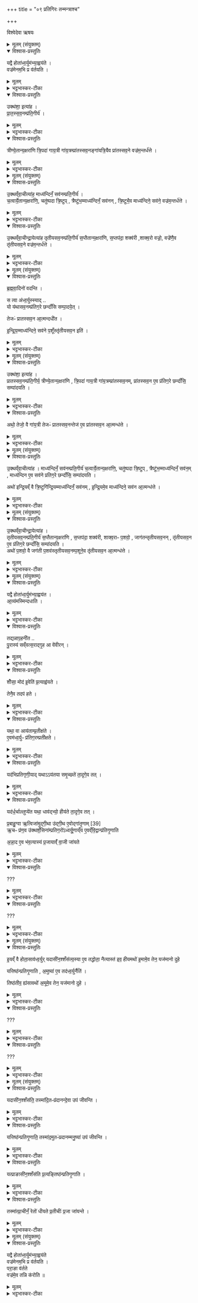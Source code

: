 +++
title = "०९ प्रतिगिरः तन्मन्त्राश्च"

+++

विश्वेदेवा ऋषयः
</details>

<details><summary>मूलम् (संयुक्तम्)</summary>

यद्वै होता॑ध्व॒र्युम॑भ्या॒ह्वय॑ते॒ वज्र॑मेनम॒भि प्र व॑र्तय॒त्युक्थ॑शा॒ इत्या॑ह प्रातस्सव॒नम्प्र॑ति॒गीर्य॒ त्रीण्ये॒तान्य॒क्षरा॑णि त्रि॒पदा॑ गाय॒त्री गा॑य॒त्रम्प्रा॑तस्सव॒नङ्गा॑यत्रि॒यैव प्रा॑तस्सव॒ने वज्र॑म॒न्तर्ध॑त्त
</details>

<details open><summary>विश्वास-प्रस्तुतिः</summary>

यद्वै होता॑ध्व॒र्युम॑भ्या॒ह्वय॑ते ।  
वज्र॑मेनम॒भि प्र व॑र्तयति ।  
</details>

<details><summary>मूलम्</summary>

यद्वै होता॑ध्व॒र्युम॑भ्या॒ह्वय॑ते ।  
वज्र॑मेनम॒भि प्र व॑र्तयति ।  
</details>

<details><summary>भट्टभास्कर-टीका</summary>

1यद्वै होतेत्यादि ॥ अध्वर्युमाभिमुख्येन यदाह्वयते आह्वानं प्रयुङ्क्ते 'शोंसावोम्' इति होता, तेनायमध्वर्युमभि वज्रं प्रवर्तयति ।
</details>

<details open><summary>विश्वास-प्रस्तुतिः</summary>

उक्थ॑शा॒ इत्या॑ह ।  
प्रा॒त॒स्स॒व॒नम्प्र॑ति॒गीर्य॑  ।
</details>

<details><summary>मूलम्</summary>

उक्थ॑शा॒ इत्या॑ह ।  
प्रा॒त॒स्स॒व॒नम्प्र॑ति॒गीर्य॑  ।
</details>

<details><summary>भट्टभास्कर-टीका</summary>

तत्परिहारं सवनत्रयेऽपि क्रमेणाह - उक्थशा इत्यादि । प्रातस्सवनं प्रातस्सवनविषयं उक्थं प्रातस्सवनं च प्रतिगीर्य उक्थशा इत्याहाध्वर्युः । उक्थानि शंसति उक्थैर्वा शंसतीत्युक्थशाः अयमभूदिति । 'मन्त्रे श्वेतवहोक्थशस्' इत्यादिना ण्विन् । शंसितुः प्रोत्साहनं प्रतिगरः ।
</details>

<details open><summary>विश्वास-प्रस्तुतिः</summary>

त्रीण्ये॒तान्य॒क्षरा॑णि त्रि॒पदा॑ गाय॒त्री गा॑य॒त्रम्प्रा॑तस्सव॒नङ्गा॑यत्रि॒यैव प्रा॑तस्सव॒ने वज्र॑म॒न्तर्ध॑त्ते ।  
</details>

<details><summary>मूलम्</summary>

त्रीण्ये॒तान्य॒क्षरा॑णि त्रि॒पदा॑ गाय॒त्री गा॑य॒त्रम्प्रा॑तस्सव॒नङ्गा॑यत्रि॒यैव प्रा॑तस्सव॒ने वज्र॑म॒न्तर्ध॑त्ते ।  
</details>

<details><summary>भट्टभास्कर-टीका</summary>

कथं पुनरेतेन उक्थदोषः परिह्रियते इत्याह - त्रीण्येतानीत्यदि । अनेन गायत्रात्मना त्र्यक्षरेणोच्चारीतेन गायत्रे प्रातस्सवने आत्मानमभि प्रवर्तितं वज्रमन्तर्धत्ते अन्तर्हितं करोति निवारयतीत्यर्थः ॥
</details>

<details><summary>मूलम् (संयुक्तम्)</summary>

उ॒क्थव्ँवा॒चीत्या॑ह॒ माध्य॑न्दिनँ॒ सव॑नम्प्रति॒गीर्य॑ च॒त्वार्ये॒तान्य॒क्षरा॑णि॒ चतु॑ष्पदा त्रि॒ष्टुप्त्रैष्टु॑भ॒म्माध्य॑न्दिनँ॒ सव॑नन्त्रि॒ष्टुभै॒व माध्य॑न्दिने॒ सव॑ने॒ वज्र॑म॒न्तर्ध॑त्ते [35]
</details>

<details open><summary>विश्वास-प्रस्तुतिः</summary>

उ॒क्थव्ँवा॒चीत्या॑ह॒ माध्य॑न्दिनँ॒ सव॑नम्प्रति॒गीर्य॑ ।  
च॒त्वार्ये॒तान्य॒क्षरा॑णि॒,  चतु॑ष्पदा त्रि॒ष्टुप् , त्रैष्टु॑भ॒म्माध्य॑न्दिनँ॒ सव॑नन् , त्रि॒ष्टुभै॒व माध्य॑न्दिने॒ सव॑ने॒ वज्र॑म॒न्तर्ध॑त्ते ।  
</details>

<details><summary>मूलम्</summary>

उ॒क्थव्ँवा॒चीत्या॑ह॒ माध्य॑न्दिनँ॒ सव॑नम्प्रति॒गीर्य॑ ।  
च॒त्वार्ये॒तान्य॒क्षरा॑णि॒,  चतु॑ष्पदा त्रि॒ष्टुप् , त्रैष्टु॑भ॒म्माध्य॑न्दिनँ॒ सव॑नन् , त्रि॒ष्टुभै॒व माध्य॑न्दिने॒ सव॑ने॒ वज्र॑म॒न्तर्ध॑त्ते ।  
</details>

<details><summary>भट्टभास्कर-टीका</summary>

2उक्थं वाचीति ॥ अनेन चतुरक्षरेण त्रिष्टुभात्मना माध्यन्दिने सवने आत्मानमभि प्रवर्तितं वज्रमन्तर्धत्ते । उक्थं शस्त्रं सम्यक्प्रवृत्तं अस्य वाचीति । त्रिष्टुच्छब्दादुत्सादित्वादञ् । 'सावेकाचः' इति वाचो विभक्तिरुदात्ता ॥
</details>

<details open><summary>विश्वास-प्रस्तुतिः</summary>

उ॒क्थव्ँवा॒चीन्द्रा॒येत्या॑ह तृतीयसव॒नम्प्र॑ति॒गीर्य॑ स॒प्तैतान्य॒क्षरा॑णि, स॒प्तप॑दा॒ शक्व॑री ,शाक्व॒रो वज्रो॒, वज्रे॑णै॒व तृ॑तीयसव॒ने वज्र॑म॒न्तर्ध॑त्ते ।  
</details>

<details><summary>मूलम्</summary>

उ॒क्थव्ँवा॒चीन्द्रा॒येत्या॑ह तृतीयसव॒नम्प्र॑ति॒गीर्य॑ स॒प्तैतान्य॒क्षरा॑णि, स॒प्तप॑दा॒ शक्व॑री ,शाक्व॒रो वज्रो॒, वज्रे॑णै॒व तृ॑तीयसव॒ने वज्र॑म॒न्तर्ध॑त्ते ।  
</details>

<details><summary>भट्टभास्कर-टीका</summary>

3उक्थं वाचीन्द्रायेत्यादि ॥ अनेन सप्ताक्षरेण शक्वर्यात्मना वज्रभूतेन तृतीयसवने यथोक्तं वज्रमन्तर्धत्ते उक्थं सम्यक्प्रवृत्तमिन्द्रार्थमस्य वाचीति । अत्र सवर्णदीर्घत्वं न कर्तव्यं सप्ताक्षरत्वायेत्याहुः ॥
</details>

<details><summary>मूलम् (संयुक्तम्)</summary>

ब्रह्मवा॒दिनो॑ वदन्ति स त्वा अ॑ध्व॒र्युस्स्या॒द्यो य॑थासव॒नम्प्र॑तिग॒रे छन्दाँ॑सि सम्पा॒दये॒त्तेजᳶ॑ प्रातस्सव॒न आ॒त्मन्दधी॑तेन्द्रि॒यम्माध्य॑न्दिने॒ सव॑ने प॒शूँस्तृ॑तीयसव॒न इति॑
</details>

<details open><summary>विश्वास-प्रस्तुतिः</summary>

ब्र॒ह्म॒वा॒दिनो॑ वदन्ति ।

स त्वा अ॑ध्व॒र्युस्स्याद्  ..   
यो य॑थासव॒नम्प्र॑तिग॒रे छन्दाँ॑सि सम्पा॒दये॒त् ।  

तेजᳶ॑ प्रातस्सव॒न आ॒त्मन्दधी॑त ।  

इ॒न्द्रि॒य॒म्माध्य॑न्दिने॒ सव॑ने प॒शूँस्तृ॑तीयसव॒न इति॑ ।   
</details>

<details><summary>मूलम्</summary>

ब्र॒ह्म॒वा॒दिनो॑ वदन्ति ।

स त्वा अ॑ध्व॒र्युस्स्याद्  ..   
यो य॑थासव॒नम्प्र॑तिग॒रे छन्दाँ॑सि सम्पा॒दये॒त् ।  

तेजᳶ॑ प्रातस्सव॒न आ॒त्मन्दधी॑त ।  

इ॒न्द्रि॒य॒म्माध्य॑न्दिने॒ सव॑ने प॒शूँस्तृ॑तीयसव॒न इति॑ ।   
</details>

<details><summary>भट्टभास्कर-टीका</summary>

4ब्रह्मवादिन इत्यादि ॥ यथासवनं सवनानुरूपं प्रातस्सवने गायत्रीं माध्यन्दिनसवने त्रिष्टुभं तृतीयसवने जगतीमिति प्रतिगरे विविक्तरूपाणि छन्दांसि योध्वर्युः संपादयेत्, यो वा तेजः प्रातस्सवने आत्मन् दधीत आत्मनि तेजो दधीत माध्यन्दिने इद्रियमात्मनि दधीत तृतीयसवने पशूनात्मनि दधीत धारयितुं शक्नुयात् सोध्वर्युस्स्यात् भवितुमर्हतीति ब्रह्मवादिन आहुः ॥
</details>

<details><summary>मूलम् (संयुक्तम्)</summary>

उक्थ॑शा॒ इत्या॑ह प्रातस्सव॒नम्प्र॑ति॒गीर्य॒ त्रीण्ये॒तान्य॒क्षरा॑णि [36] त्रि॒पदा॑ गाय॒त्री गा॑य॒त्रम्प्रा॑तस्सव॒नम्प्रा॑तस्सव॒न ए॒व प्र॑तिग॒रे छन्दाँ॑सि॒ सम्पा॑दय॒त्यथो॒ तेजो॒ वै गा॑य॒त्री तेजᳶ॑ प्रातस्सव॒नन्तेज॑ ए॒व प्रा॑तस्सव॒न आ॒त्मन्ध॑त्ते ।
</details>

<details open><summary>विश्वास-प्रस्तुतिः</summary>

उक्थ॑शा॒ इत्या॑ह ।  
प्रातस्सव॒नम्प्र॑ति॒गीर्य॒ त्रीण्ये॒तान्य॒क्षरा॑णि  ,
त्रि॒पदा॑ गाय॒त्री गा॑य॒त्रम्प्रा॑तस्सव॒नम्, प्रा॑तस्सव॒न ए॒व प्र॑तिग॒रे छन्दाँ॑सि॒ सम्पा॑दयति ।   
</details>

<details><summary>मूलम्</summary>

उक्थ॑शा॒ इत्या॑ह ।  
प्रातस्सव॒नम्प्र॑ति॒गीर्य॒ त्रीण्ये॒तान्य॒क्षरा॑णि  ,
त्रि॒पदा॑ गाय॒त्री गा॑य॒त्रम्प्रा॑तस्सव॒नम्, प्रा॑तस्सव॒न ए॒व प्र॑तिग॒रे छन्दाँ॑सि॒ सम्पा॑दयति ।   
</details>

<details><summary>भट्टभास्कर-टीका</summary>

5उक्थशा इत्यादि ॥ प्रातस्सवनस्य गायत्रत्वात् गायत्र्यास्सवनानुकूलत्वमिति । छन्दांसीति सवनत्रयापेक्षं बहुवचनम् । प्रातस्सवने गायत्रीसंपादनेन यथासवनं छन्दांसि संपादयति एतत्संपादयतीति । वचनव्यत्ययोपि । प्रातस्सवने गायत्री छन्दस्संपादयतीति ।
</details>

<details open><summary>विश्वास-प्रस्तुतिः</summary>

अथो॒ तेजो॒ वै गा॑य॒त्री तेजᳶ॑ प्रातस्सव॒नन्तेज॑ ए॒व प्रा॑तस्सव॒न आ॒त्मन्ध॑त्ते ।
</details>

<details><summary>मूलम्</summary>

अथो॒ तेजो॒ वै गा॑य॒त्री तेजᳶ॑ प्रातस्सव॒नन्तेज॑ ए॒व प्रा॑तस्सव॒न आ॒त्मन्ध॑त्ते ।
</details>

<details><summary>भट्टभास्कर-टीका</summary>

अथो अपि च तेजोरूपे प्रातस्सवने आत्मनि तेजो धत्ते उक्थशा इति तेजोरूपगायत्र्यात्मकत्र्यक्षरोच्चारणात् ॥
</details>

<details><summary>मूलम् (संयुक्तम्)</summary>

उ॒क्थव्ँवा॒चीत्या॑ह॒ माध्य॑न्दिनँ॒ सव॑नम्प्रति॒गीर्य॑ च॒त्वार्ये॒तान्य॒क्षरा॑णि॒ चतु॑ष्पदा त्रि॒ष्टुप्त्रैष्टु॑भ॒म्माध्य॑न्दिनँ॒ सव॑न॒म्माध्य॑न्दिन ए॒व सव॑ने प्रतिग॒रे छन्दाँ॑सि॒ सम्पा॑दय॒त्यथो॑ इन्द्रि॒यव्ँ वै त्रि॒ष्टुगि॑न्द्रि॒यम्माध्य॑न्दिनँ॒ सव॑नम् [37]  इ॒न्द्रि॒यमे॒व माध्य॑न्दिने॒ सव॑न आ॒त्मन्ध॑त्ते
</details>

<details open><summary>विश्वास-प्रस्तुतिः</summary>

उ॒क्थव्ँवा॒चीत्या॑ह ।
माध्य॑न्दिनँ॒ सव॑नम्प्रति॒गीर्य॑ च॒त्वार्ये॒तान्य॒क्षरा॑णि॒, चतु॑ष्पदा त्रि॒ष्टुप् ,  त्रैष्टु॑भ॒म्माध्य॑न्दिनँ॒ सव॑न॒म् , माध्य॑न्दिन ए॒व सव॑ने प्रतिग॒रे छन्दाँ॑सि॒ सम्पा॑दयति ।  

अथो॑ इन्द्रि॒यव्ँ वै त्रि॒ष्टुगि॑न्द्रि॒यम्माध्य॑न्दिनँ॒ सव॑नम् , इ॒न्द्रि॒यमे॒व माध्य॑न्दिने॒ सव॑न आ॒त्मन्ध॑त्ते ।
</details>

<details><summary>मूलम्</summary>

उ॒क्थव्ँवा॒चीत्या॑ह ।
माध्य॑न्दिनँ॒ सव॑नम्प्रति॒गीर्य॑ च॒त्वार्ये॒तान्य॒क्षरा॑णि॒, चतु॑ष्पदा त्रि॒ष्टुप् ,  त्रैष्टु॑भ॒म्माध्य॑न्दिनँ॒ सव॑न॒म् , माध्य॑न्दिन ए॒व सव॑ने प्रतिग॒रे छन्दाँ॑सि॒ सम्पा॑दयति ।  

अथो॑ इन्द्रि॒यव्ँ वै त्रि॒ष्टुगि॑न्द्रि॒यम्माध्य॑न्दिनँ॒ सव॑नम् , इ॒न्द्रि॒यमे॒व माध्य॑न्दिने॒ सव॑न आ॒त्मन्ध॑त्ते ।
</details>

<details><summary>भट्टभास्कर-टीका</summary>

6एवं माध्यन्दिने सवने त्रिष्टुभस्सवनानुरूप्यं, इन्द्रियरूपत्रिष्टुभात्मकचतुरक्षरोच्चारणादिन्द्रियमात्मनि धत्ते ॥
</details>

<details><summary>मूलम् (संयुक्तम्)</summary>

उ॒क्थव्ँवा॒चीन्द्रा॒येत्या॑ह तृतीयसव॒नम्प्र॑ति॒गीर्य॑ स॒प्तैतान्य॒क्षरा॑णि स॒प्तप॑दा॒ शक्व॑री शाक्व॒राᳶ प॒शवो॒ जाग॑तन्तृतीयसव॒नन्तृ॑तीयसव॒न ए॒व प्र॑तिग॒रे छन्दाँ॑सि॒ सम्पा॑दय॒त्यथो॑ प॒शवो॒ वै जग॑ती प॒शव॑स्तृतीयसव॒नम्प॒शूने॒व तृ॑तीयसव॒न आ॒त्मन्ध॑त्ते
</details>

<details open><summary>विश्वास-प्रस्तुतिः</summary>

उ॒क्थव्ँवा॒चीन्द्रा॒येत्या॑ह ।  
तृतीयसव॒नम्प्र॑ति॒गीर्य॑ स॒प्तैतान्य॒क्षरा॑णि ,  स॒प्तप॑दा॒ शक्व॑री, शाक्व॒राᳶ प॒शवो॒ , जाग॑तन्तृतीयसव॒नन् , तृ॑तीयसव॒न ए॒व प्र॑तिग॒रे छन्दाँ॑सि॒ सम्पा॑दयति ।  
अथो॑ प॒शवो॒ वै जग॑ती प॒शव॑स्तृतीयसव॒नम्प॒शूने॒व तृ॑तीयसव॒न आ॒त्मन्ध॑त्ते ।
</details>

<details><summary>मूलम्</summary>

उ॒क्थव्ँवा॒चीन्द्रा॒येत्या॑ह ।  
तृतीयसव॒नम्प्र॑ति॒गीर्य॑ स॒प्तैतान्य॒क्षरा॑णि ,  स॒प्तप॑दा॒ शक्व॑री, शाक्व॒राᳶ प॒शवो॒ , जाग॑तन्तृतीयसव॒नन् , तृ॑तीयसव॒न ए॒व प्र॑तिग॒रे छन्दाँ॑सि॒ सम्पा॑दयति ।  
अथो॑ प॒शवो॒ वै जग॑ती प॒शव॑स्तृतीयसव॒नम्प॒शूने॒व तृ॑तीयसव॒न आ॒त्मन्ध॑त्ते ।
</details>

<details><summary>भट्टभास्कर-टीका</summary>

7तृतीयसवने जागतशक्वर्योस्सवनानुरूप्यं, जगतीशक्वर्योः पशुसाधनत्वात्पश्वात्मके तृतीयसवने पशुरूपशक्वर्यात्मकसप्ताक्षरोच्चारणात् पशूनात्मनि धत्ते ॥
</details>

<details><summary>मूलम् (संयुक्तम्)</summary>

यद्वै होता॑ध्व॒र्युम॑भ्या॒ह्वय॑त आ॒व्य॑मस्मिन्दधाति॒ तद्यन्न [38]  अ॒प॒हनी॑त पु॒रास्य॑ सव्ँवत्स॒राद्गृ॒ह आ वे॑वीर॒ञ्छोँसा॒ मोद॑ इ॒वेति॑ प्र॒त्याह्व॑यते॒ तेनै॒व तदप॑ हते॒ यथा॒ वा आय॑ताम्प्र॒तीक्ष॑त ए॒वम॑ध्व॒र्युᳶ प्र॑तिग॒रम्प्रती॑क्षते॒ यद॑भिप्रतिगृणी॒याद्यथाय॑तया समृ॒च्छते॑ ता॒दृगे॒व तद्यद॑र्ध॒र्चाल्लुप्ये॑त॒ यथा॒ धाव॑द्भ्यो॒ हीय॑ते ता॒दृगे॒व तत्प्र॒बाहु॒ग्वा ऋ॒त्विजा॑मुद्गी॒था उ॑द्गी॒थ ए॒वोद्गा॑तृ॒णाम् [39]  ऋ॒चᳶ प्र॑ण॒व उ॑क्थशँ॒सिना॑म्प्रतिग॒रो॑ऽध्वर्यू॒णाय्ँय ए॒वव्ँवि॒द्वान्प्र॑तिगृ॒णात्य॑न्ना॒द ए॒व भ॑व॒त्यास्य॑ प्र॒जायाव्ँ॑ वा॒जी जा॑यते
</details>

<details open><summary>विश्वास-प्रस्तुतिः</summary>

यद्वै होता॑ध्व॒र्युम॑भ्या॒ह्वय॑त ।  
आ॒व्य॑मस्मिन्दधाति ।   
</details>

<details><summary>मूलम्</summary>

यद्वै होता॑ध्व॒र्युम॑भ्या॒ह्वय॑त ।  
आ॒व्य॑मस्मिन्दधाति ।   
</details>

<details><summary>भट्टभास्कर-टीका</summary>

8दोषान्तरमप्याह - यद्वा - इत्यादि ॥ आव्यं रोगविशेषः, समन्तात्पीड्यते येन तदाव्यम् । आङ्पूर्वाद्वीतेः 'अचो यत्' इति यति 'यीवर्णयोः' इति लोपः, द्वितीयस्वरलोपश्छान्दसः ।
</details>

<details open><summary>विश्वास-प्रस्तुतिः</summary>

तद्यन्नाप॒हनी॑त ..  
पु॒रास्य॑ सव्ँवत्स॒राद्गृ॒ह आ वे॑वीरन् ।  
</details>

<details><summary>मूलम्</summary>

तद्यन्नाप॒हनी॑त ..  
पु॒रास्य॑ सव्ँवत्स॒राद्गृ॒ह आ वे॑वीरन् ।  
</details>

<details><summary>भट्टभास्कर-टीका</summary>

तदस्मिन्नध्वर्योरभ्याह्वानेन होता दधाति उत्पादयति । तदध्वर्युः यदि नापहनीत नापहन्यात् । व्यत्ययेनात्मनेपदम् । संवत्सरसमाप्तेः पुरा अस्याध्वर्योर्गृहे प्रजा आवेवीरन् सर्वतो रोगादिभिः पीड्येरन् ।
वेवीङ् वेतिना तुल्ये ।
</details>

<details open><summary>विश्वास-प्रस्तुतिः</summary>

शोँसा॒  मोद॑ इ॒वेति॑ प्र॒त्याह्व॑यते ।    

तेनै॒व तदप॑ हते ।  
</details>

<details><summary>मूलम्</summary>

शोँसा॒  मोद॑ इ॒वेति॑ प्र॒त्याह्व॑यते ।    

तेनै॒व तदप॑ हते ।  
</details>

<details><summary>भट्टभास्कर-टीका</summary>

तत्परिहारार्थं अभ्याहूतोध्वर्युः शोंसा मोद इव शंस बाढं भो होतः मोद इव अस्माकं, मोदामह एव वयमिति प्रत्याह्वयते अभ्याह्वयमानं होतारं प्रत्याहवस्थानीयं प्रतिगरमिममुच्चारयेत्, तेन तदाव्यमपहत्येव । शोंसावोमिति द्वावोकाराकारौ । 'प्रतिगरोध्वर्यूणाम्' इति उद्गीथत्वं प्रतिगरस्य ।
</details>

<details open><summary>विश्वास-प्रस्तुतिः</summary>

यथा॒ वा आय॑ताम्प्र॒तीक्ष॑ते ।  
ए॒वम॑ध्व॒र्युᳶ प्र॑तिग॒रम्प्रती॑क्षते ।  
</details>

<details><summary>मूलम्</summary>

यथा॒ वा आय॑ताम्प्र॒तीक्ष॑ते ।  
ए॒वम॑ध्व॒र्युᳶ प्र॑तिग॒रम्प्रती॑क्षते ।  
</details>

<details><summary>भट्टभास्कर-टीका</summary>

यथेत्यादि । यथा लोके आयतां आभिमुख्येन नियतां वाचं स्थाने वक्तुं प्रतीक्षते, एवमध्वर्युरपि प्रतिगरं प्रतीक्षेत न सहसा प्रतिगरितव्यम्, अपि तु होत्राभ्याहूतः अध्वर्यो इति प्रतिगृणियात्, न पूर्वमित्यर्थः । न चाभिप्रतिगृणीयादर्धर्चान्तमतिक्रम्य उपरिगत्वा न प्रतिगृणीयात् ।
</details>

<details open><summary>विश्वास-प्रस्तुतिः</summary>

यद॑भिप्रतिगृणी॒याद् यथाऽऽय॑तया समृ॒च्छते॑ ता॒दृगे॒व तत् ।  
</details>

<details><summary>मूलम्</summary>

यद॑भिप्रतिगृणी॒याद् यथाऽऽय॑तया समृ॒च्छते॑ ता॒दृगे॒व तत् ।  
</details>

<details><summary>भट्टभास्कर-टीका</summary>

यद्यभिप्रतिगृणीयात् यथा लोके आयतया अस्थाने समृच्छते संगच्छते । पीड्यते इति केचित् । तादृगेव तदभिप्रतिगरणम् । तस्मान्नाभिप्रतिगृणीयात् ।
</details>

<details open><summary>विश्वास-प्रस्तुतिः</summary>

यद॑र्ध॒र्चाल्लुप्ये॑त यथा॒ धाव॑द्भ्यो॒ हीय॑ते ता॒दृगे॒व तत् ।

प्र॒बाहु॒ग्वा ऋ॒त्विजा॑मुद्गी॒था उ॑द्गी॒थ ए॒वोद्गा॑तृ॒णाम् [39]  
ऋ॒चᳶ प्र॑ण॒व उ॑क्थशँ॒सिना॑म्प्रतिग॒रो॑ऽध्वर्यू॒णाय्ँय ए॒वव्ँवि॒द्वान्प्र॑तिगृ॒णाति

अ॒न्ना॒द ए॒व भ॑व॒त्यास्य॑ प्र॒जायाव्ँ॑ वा॒जी जा॑यते
</details>

<details><summary>मूलम्</summary>

यद॑र्ध॒र्चाल्लुप्ये॑त यथा॒ धाव॑द्भ्यो॒ हीय॑ते ता॒दृगे॒व तत् ।

प्र॒बाहु॒ग्वा ऋ॒त्विजा॑मुद्गी॒था उ॑द्गी॒थ ए॒वोद्गा॑तृ॒णाम् [39]  
ऋ॒चᳶ प्र॑ण॒व उ॑क्थशँ॒सिना॑म्प्रतिग॒रो॑ऽध्वर्यू॒णाय्ँय ए॒वव्ँवि॒द्वान्प्र॑तिगृ॒णाति

अ॒न्ना॒द ए॒व भ॑व॒त्यास्य॑ प्र॒जायाव्ँ॑ वा॒जी जा॑यते
</details>

<details><summary>भट्टभास्कर-टीका</summary>

न चार्धर्चाल्लुप्येतेत्याह - यदर्धर्चाल्लुप्येतेति । यद्यर्धर्चाल्लुप्येताभिप्रतिगरः यथा धावद्भ्यः एकः धिया हीयते सामर्थ्याद्भ्रष्टो भवति तथाऽर्धर्चात्प्रतिगरं लुम्पन्तं शंसन् सामर्थ्याद्धीयते तस्मादर्धर्चयोः प्रतिगृणीयादिति । ऋचोर्धमर्धर्चं, 'अर्धं नपुंसकम्' इति समासः, 'ऋक्पूरब्धूः' इति समासान्तः । तत्र 'शोंसावोम्' इति यत्राह अतोर्धर्चो भवति तत्र 'शोंसा मोद इव' इति प्रत्याहवः प्रतिगरः क्रियते, अन्यत्रार्धर्चे 'ओथा मोद इव' इति शाखान्तरे प्रसिद्धं प्रतिगृणीयादिति ।
</details>

<details open><summary>विश्वास-प्रस्तुतिः</summary>

???
</details>

<details><summary>मूलम्</summary>

???
</details>

<details><summary>भट्टभास्कर-टीका</summary>

प्रबाहुग्वा इत्यादि । प्रबाहुक्सममित्यर्थः । सर्वेषामृत्विजामप्युद्गीथाः उद्गानानि समानीत्यर्थः । तत्रोद्गातॄणां उद्गीथः प्रसिद्धः एव । उक्थशंसिनां होतॄणामृचोन्ते यः प्रणवस्स उद्गीथः । अध्वर्यूणां तु प्रतिगरः उद्गीथः ।
</details>

<details open><summary>विश्वास-प्रस्तुतिः</summary>

???
</details>

<details><summary>मूलम्</summary>

???
</details>

<details><summary>भट्टभास्कर-टीका</summary>

य एवमित्यादि । गतम् । वजी अन्नवान् जायते ॥
</details>

<details><summary>मूलम् (संयुक्तम्)</summary>

इ॒यव्ँ वै होता॒साव॑ध्व॒र्युर्यदासी॑न॒श्शँस॑त्य॒स्या ए॒व तद्धोता॒ नैत्यास्त॑ इव॒ हीयमथो॑ इ॒मामे॒व तेन॒ यज॑मानो दुहे॒ यत्तिष्ठ॑न्प्रतिगृ॒णात्य॒मुष्या॑ ए॒व तद॑ध्व॒र्युर्नैति॑ [40]  तिष्ठ॑तीव॒ ह्य॑सावथो॑ अ॒मूमे॒व तेन॒ यज॑मानो दुहे
</details>

<details open><summary>विश्वास-प्रस्तुतिः</summary>

इ॒यव्ँ वै होता॒साव॑ध्व॒र्युर्
यदासी॑न॒श्शँस॑त्य॒स्या ए॒व तद्धोता॒
नैत्यास्त॑ इव॒ हीयमथो॑ इ॒मामे॒व तेन॒ यज॑मानो दुहे

 यत्तिष्ठ॑न्प्रतिगृ॒णाति , अ॒मुष्या॑ ए॒व तद॑ध्व॒र्युर्नैति॑ ।

 तिष्ठ॑तीव॒ ह्य॑सावथो॑ अ॒मूमे॒व तेन॒ यज॑मानो दुहे ।
</details>

<details><summary>मूलम्</summary>

इ॒यव्ँ वै होता॒साव॑ध्व॒र्युर्
यदासी॑न॒श्शँस॑त्य॒स्या ए॒व तद्धोता॒
नैत्यास्त॑ इव॒ हीयमथो॑ इ॒मामे॒व तेन॒ यज॑मानो दुहे

 यत्तिष्ठ॑न्प्रतिगृ॒णाति , अ॒मुष्या॑ ए॒व तद॑ध्व॒र्युर्नैति॑ ।

 तिष्ठ॑तीव॒ ह्य॑सावथो॑ अ॒मूमे॒व तेन॒ यज॑मानो दुहे ।
</details>

<details><summary>भट्टभास्कर-टीका</summary>

9इयं वा इत्यादि ॥ आसित्वा शंसनादधोभावादियं पृथिवी होता, स्थित्वा प्रतिगरणादुपरिभावादसौ द्यौरध्वर्युः । एतदेव प्रतिपादयति - यदित्यादि । गतम् ।
</details>

<details open><summary>विश्वास-प्रस्तुतिः</summary>

???
</details>

<details><summary>मूलम्</summary>

???
</details>

<details><summary>भट्टभास्कर-टीका</summary>

अस्या नैति न पृथग्भवति पृथिव्येव भवति । तदपि कुत इत्याह - आस्त इव हीयं पृथिवी अथो अपि च तेनानेन होत्रा आसीनां पृथिवीं दुहे दुग्धे यजमानः ।
</details>

<details open><summary>विश्वास-प्रस्तुतिः</summary>

???
</details>

<details><summary>मूलम्</summary>

???
</details>

<details><summary>भट्टभास्कर-टीका</summary>

यत्तिष्ठन्नित्यादि समानं पूर्वेण । 'लोपस्त आत्मनेपदेषु' इति तलोपः । एवमाभ्यां द्यावापृथिव्यौ दुग्धे यजमानः ॥
</details>

<details><summary>मूलम् (संयुक्तम्)</summary>

यदासी॑न॒श्शँस॑ति॒ तस्मा॑दि॒तᳶप्र॑दानन्दे॒वा उप॑ जीवन्ति॒ यत्तिष्ठ॑न्प्रतिगृ॒णाति॒ तस्मा॑द॒मुतᳶ॑प्रदानम्मनु॒ष्या॑ उप॑ जीवन्ति॒ यत्प्राङासी॑न॒श्शँस॑ति प्र॒त्यङ्तिष्ठ॑न्प्रतिगृ॒णाति॒ तस्मा॑त्प्रा॒चीनँ॒ रेतो॑ धीयते प्र॒तीचीः॑ प्र॒जा जा॑यन्ते
</details>

<details open><summary>विश्वास-प्रस्तुतिः</summary>

यदासी॑न॒श्शँस॑ति॒ तस्मा॑दि॒तᳶप्र॑दानन्दे॒वा उप॑ जीवन्ति ।  
</details>

<details><summary>मूलम्</summary>

यदासी॑न॒श्शँस॑ति॒ तस्मा॑दि॒तᳶप्र॑दानन्दे॒वा उप॑ जीवन्ति ।  
</details>

<details><summary>भट्टभास्कर-टीका</summary>

10यदासीन इत्यादि ॥ इतःप्रदानं अनया पृथिव्या प्रदत्तं हविरादि देवा उपजीवन्ति ।
</details>

<details open><summary>विश्वास-प्रस्तुतिः</summary>

यत्तिष्ठ॑न्प्रतिगृ॒णाति॒ तस्मा॑द॒मुतᳶ॑प्रदानम्मनु॒ष्या॑ उप॑ जीवन्ति ।
</details>

<details><summary>मूलम्</summary>

यत्तिष्ठ॑न्प्रतिगृ॒णाति॒ तस्मा॑द॒मुतᳶ॑प्रदानम्मनु॒ष्या॑ उप॑ जीवन्ति ।
</details>

<details><summary>भट्टभास्कर-टीका</summary>

अमुतःप्रदानं अमुना द्युलोकेन प्रदत्तं वृष्ट्यादिकं मनुष्या उपजीवन्ति । सार्वविभक्तिकस्तसिः, अव्ययपूर्वपदप्रकृतिस्वरत्वम् । इतः प्रदानं यस्येति वा बहुव्रीहिः ।
</details>

<details open><summary>विश्वास-प्रस्तुतिः</summary>

यत्प्राङासी॑न॒श्शँस॑ति प्र॒त्यङ्तिष्ठ॑न्प्रतिगृ॒णाति ।  
</details>

<details><summary>मूलम्</summary>

यत्प्राङासी॑न॒श्शँस॑ति प्र॒त्यङ्तिष्ठ॑न्प्रतिगृ॒णाति ।  
</details>

<details><summary>भट्टभास्कर-टीका</summary>

यत्प्राङित्यादि । प्राचीनं प्रकृष्टगमनं क्षेत्राधीनं रेतो धीयते निपातितं तत्रास्ते । 'विभाषाञ्चेरदिक्स्त्रियाम्' इति खः ।
</details>

<details open><summary>विश्वास-प्रस्तुतिः</summary>

तस्मा॑त्प्रा॒चीनँ॒ रेतो॑ धीयते प्र॒तीचीः॑ प्र॒जा जा॑यन्ते ।  
</details>

<details><summary>मूलम्</summary>

तस्मा॑त्प्रा॒चीनँ॒ रेतो॑ धीयते प्र॒तीचीः॑ प्र॒जा जा॑यन्ते ।  
</details>

<details><summary>भट्टभास्कर-टीका</summary>

प्रतीचीः प्रतिकूलगतिकाः प्रजाः ज्ञात्वा उत्तिष्ठन्ति । 'चौ' इति पूर्वपदस्यान्तोदात्तत्वम् दीर्घत्वं च ॥
</details>

<details><summary>मूलम् (संयुक्तम्)</summary>

यद्वै होता॑ध्व॒र्युम॑भ्या॒ह्वय॑ते॒ वज्र॑मेनम॒भि प्र व॑र्तयति॒ परा॒ङा व॑र्तते॒ वज्र॑मे॒व तन्नि क॑रोति ॥ [41]  
</details>

<details open><summary>विश्वास-प्रस्तुतिः</summary>

यद्वै होता॑ध्व॒र्युम॑भ्या॒ह्वय॑ते   
वज्र॑मेनम॒भि प्र व॑र्तयति ।  
परा॒ङा व॑र्तते   
वज्र॑मे॒व तन्नि क॑रोति ॥  
</details>

<details><summary>मूलम्</summary>

यद्वै होता॑ध्व॒र्युम॑भ्या॒ह्वय॑ते   
वज्र॑मेनम॒भि प्र व॑र्तयति ।  
परा॒ङा व॑र्तते   
वज्र॑मे॒व तन्नि क॑रोति ॥  
</details>

<details><summary>भट्टभास्कर-टीका</summary>

11दोषान्तरं दर्शयितुं तृतीयं पठति - यद्वा इति ॥ पराङ् पराचीनगतिः आवर्तते यत आगतस्ततो गच्छति, तेन वज्रं निकरोति न्यक्करोति । 'अनिगन्तोञ्चतौ' इति गतेः प्रकृतिस्वरत्वम् ॥

इति तृतीये द्वितीये नवमोनुवाकः ॥  
</details>
